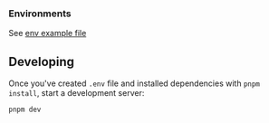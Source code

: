 ### Environments

See [env example file](.env.example)

## Developing

Once you've created `.env` file and installed dependencies with `pnpm install`, start a development server:

```bash
pnpm dev
```
